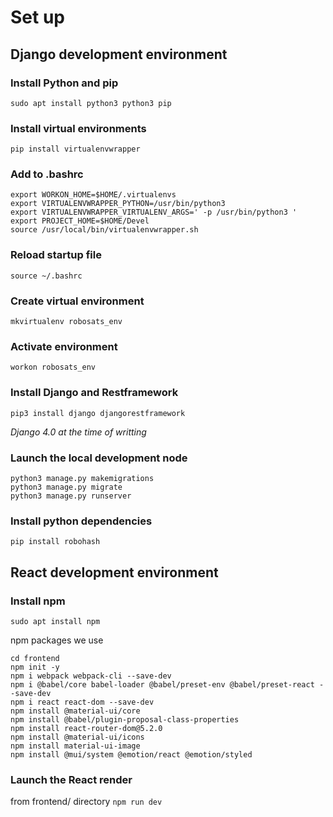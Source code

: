 # Set up
## Django development environment
### Install Python and pip
`sudo apt install python3 python3 pip`

### Install virtual environments
`pip install virtualenvwrapper`

### Add to .bashrc

```
export WORKON_HOME=$HOME/.virtualenvs
export VIRTUALENVWRAPPER_PYTHON=/usr/bin/python3
export VIRTUALENVWRAPPER_VIRTUALENV_ARGS=' -p /usr/bin/python3 '
export PROJECT_HOME=$HOME/Devel
source /usr/local/bin/virtualenvwrapper.sh
```

### Reload startup file
`source ~/.bashrc`

### Create virtual environment
`mkvirtualenv robosats_env`

### Activate environment
`workon robosats_env`

### Install Django and Restframework
`pip3 install django djangorestframework`

*Django 4.0 at the time of writting*

### Launch the local development node

```
python3 manage.py makemigrations
python3 manage.py migrate
python3 manage.py runserver
```

### Install python dependencies
```
pip install robohash
```

## React development environment
### Install npm
`sudo apt install npm`

npm packages we use
```
cd frontend
npm init -y
npm i webpack webpack-cli --save-dev
npm i @babel/core babel-loader @babel/preset-env @babel/preset-react --save-dev
npm i react react-dom --save-dev
npm install @material-ui/core
npm install @babel/plugin-proposal-class-properties
npm install react-router-dom@5.2.0
npm install @material-ui/icons
npm install material-ui-image
npm install @mui/system @emotion/react @emotion/styled
```

### Launch the React render
from frontend/ directory
`npm run dev`